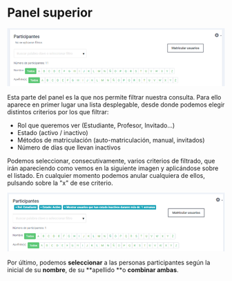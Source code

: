 # Panel superior

![](/assets/panelSuperior.PNG)

Esta parte del panel es la que nos permite filtrar nuestra consulta. Para ello aparece en primer lugar una lista desplegable, desde donde podemos elegir distintos criterios por los que filtrar:

* Rol que queremos ver \(Estudiante, Profesor, Invitado...\)
* Estado \(activo / inactivo\)
* Métodos de matriculación \(auto-matriculación, manual, invitados\)
* Número de días que llevan inactivos

Podemos seleccionar, consecutivamente, varios criterios de filtrado, que irán apareciendo como vemos en la siguiente imagen y aplicándose sobre el listado. En cualquier momento podemos anular cualquiera de ellos, pulsando sobre la "x" de ese criterio.

![](/assets/criteriosfiltrado.PNG)

Por último, podemos **seleccionar** a las personas participantes según la inicial de su **nombre**, de su **apellido **o **combinar ambas**.

